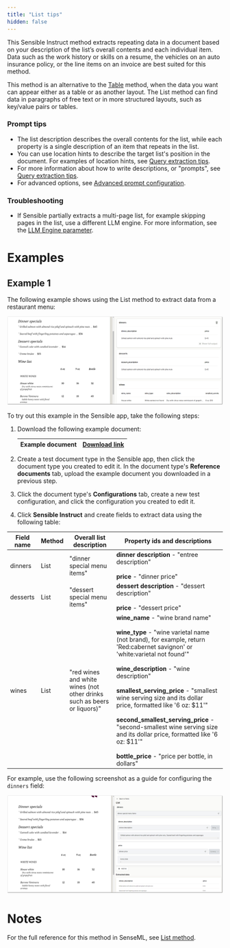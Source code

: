 ```yaml
---
title: "List tips"
hidden: false
---
```

This Sensible Instruct method extracts repeating data in a document based on your description of the list’s overall contents and each individual item. Data such as the work history or skills on a resume, the vehicles on an auto insurance policy, or the line items on an invoice are best suited for this method. 

This method is an alternative to the [Table](doc:table-tips) method, when the data you want can appear either as a table or as another layout. The List method can find data in paragraphs of free text or in more structured layouts, such as key/value pairs or tables.  

### Prompt tips

- The list description describes the overall contents for the list, while each property is a single description of an item that repeats in the list.
- You can use location hints to describe the target list's position in the document. For examples of location hints, see [Query extraction tips](doc:query-tips).
- For more information about how to write descriptions, or "prompts", see [Query extraction tips](doc:query-tips).
- For advanced options, see [Advanced prompt configuration](doc:prompt).

### Troubleshooting

- If Sensible partially extracts a multi-page list, for example skipping pages in the list, use a different LLM engine. For more information, see the [LLM Engine parameter](doc:list#parameters). 

Examples
===

Example 1
----

The following example shows using the List method to extract data from a restaurant menu:

![Click to enlarge](https://raw.githubusercontent.com/sensible-hq/sensible-docs/main/readme-sync/assets/v0/images/final/list_instruct.png)

To try out this example in the Sensible app, take the following steps: 

1. Download the following example document:

   | Example document | [Download link](https://raw.githubusercontent.com/sensible-hq/sensible-docs/main/readme-sync/assets/v0/pdfs/list.pdf) |
   | ----------- | ------------------------------------------------------------ |

2. Create a test document type in the Sensible app, then click the document type you created to edit it. In the document type's **Reference documents** tab, upload the example document you downloaded in a previous step.

3. Click the document type's **Configurations** tab, create a new test configuration, and click the configuration you created to edit it.

4. Click **Sensible Instruct** and create fields to extract data using the following table:

| Field name | Method | Overall list description                                     | Property ids and descriptions                                |
| ---------- | ------ | ------------------------------------------------------------ | ------------------------------------------------------------ |
| dinners    | List   | "dinner special menu items"                                  | **dinner description** - "entree description"<br/><br/>**price** - "dinner price" |
| desserts   | List   | "dessert special menu items"                                 | **dessert description** - "dessert description"<br/><br/>**price** - "dessert price" |
| wines      | List   | "red wines and white wines (not other drinks such as beers or liquors)" | **wine_name** - "wine brand name"<br/><br/>**wine_type** - "wine varietal name (not brand), for example, return 'Red:cabernet savignon' or 'white:varietal not found'"<br/><br/>**wine_description** - "wine description"<br/><br/>**smallest_serving_price** - "smallest wine serving size and its dollar price, formatted like '6 oz: $11'"<br/><br/>**second_smallest_serving_price** - "second-smallest wine serving size and its dollar price, formatted like '6 oz: $11'"<br/><br/>**bottle_price** - "price per bottle, in dollars" |

For example, use the following screenshot as a guide for configuring the `dinners` field:

![Click to enlarge](https://raw.githubusercontent.com/sensible-hq/sensible-docs/main/readme-sync/assets/v0/images/final/list_instruct_2.png)

Notes
===

For the full reference for this method in SenseML, see [List method](doc:list).
